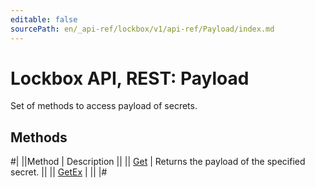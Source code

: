 ```yaml
---
editable: false
sourcePath: en/_api-ref/lockbox/v1/api-ref/Payload/index.md
---
```


# Lockbox API, REST: Payload

Set of methods to access payload of secrets.

## Methods

#|
||Method | Description ||
|| [Get](get.md) | Returns the payload of the specified secret. ||
|| [GetEx](getEx.md) |  ||
|#